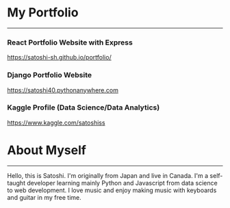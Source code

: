 # My Portfolio
----------------
### React Portfolio Website with Express
https://satoshi-sh.github.io/portfolio/
### Django Portfolio Website
https://satoshi40.pythonanywhere.com
### Kaggle Profile (Data Science/Data Analytics)
https://www.kaggle.com/satoshiss
# About Myself
----------------------
Hello, this is Satoshi. I'm originally from Japan and live in Canada. I'm a self-taught developer learning mainly Python and Javascript from data science to web development. I love music and enjoy making music with keyboards and guitar in my free time.


<!---
Satoshi-Sh/Satoshi-Sh is a ✨ special ✨ repository because its `README.md` (this file) appears on your GitHub profile.
You can click the Preview link to take a look at your changes.
--->
